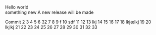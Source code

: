 Hello world  
something new
A new release will be made

Commit
2
3
4
5
6 32
7
8
9 f
10 sdf
11
12
13 lkj
14
15
16
17
18 lkjælkj
19
20 lkjlkj 
21
22
23
24
25
26
27
28
29
30
31
32
33
